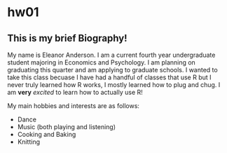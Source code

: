 # hw01

## This is my brief Biography!

My name is Eleanor Anderson. I am a current fourth year undergraduate student majoring in Economics and Psychology. I am planning on graduating this quarter and am applying to graduate schools. I wanted to take this class becuase I have had a handful of classes that use R but I never truly learned how R works, I mostly learned how to plug and chug. I am **very** *excited* to learn how to actually use R!

My main hobbies and interests are as follows:

* Dance
* Music (both playing and listening)
* Cooking and Baking
* Knitting 

